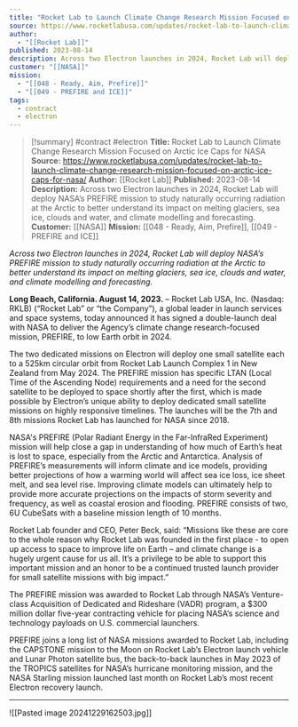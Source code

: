 ```yaml
---
title: "Rocket Lab to Launch Climate Change Research Mission Focused on Arctic Ice Caps for NASA "
source: https://www.rocketlabusa.com/updates/rocket-lab-to-launch-climate-change-research-mission-focused-on-arctic-ice-caps-for-nasa/
author:
  - "[[Rocket Lab]]"
published: 2023-08-14
description: Across two Electron launches in 2024, Rocket Lab will deploy NASA’s PREFIRE mission to study naturally occurring radiation at the Arctic to better understand its impact on melting glaciers, sea ice, clouds and water, and climate modelling and forecasting.
customer: "[[NASA]]"
mission:
  - "[[048 - Ready, Aim, Prefire]]"
  - "[[049 - PREFIRE and ICE]]"
tags:
  - contract
  - electron
---
```

>[!summary]
#contract #electron
**Title:** Rocket Lab to Launch Climate Change Research Mission Focused on Arctic Ice Caps for NASA 
**Source:** https://www.rocketlabusa.com/updates/rocket-lab-to-launch-climate-change-research-mission-focused-on-arctic-ice-caps-for-nasa/
**Author:** [[Rocket Lab]]
**Published:** 2023-08-14
**Description:** Across two Electron launches in 2024, Rocket Lab will deploy NASA’s PREFIRE mission to study naturally occurring radiation at the Arctic to better understand its impact on melting glaciers, sea ice, clouds and water, and climate modelling and forecasting.
**Customer:** [[NASA]]
**Mission:** [[048 - Ready, Aim, Prefire]], [[049 - PREFIRE and ICE]]

*Across two Electron launches in 2024, Rocket Lab will deploy NASA’s PREFIRE mission to study naturally occurring radiation at the Arctic to better understand its impact on melting glaciers, sea ice, clouds and water, and climate modelling and forecasting.*

**Long Beach, California. August 14, 2023.** – Rocket Lab USA, Inc. (Nasdaq: RKLB) (“Rocket Lab” or “the Company”), a global leader in launch services and space systems, today announced it has signed a double-launch deal with NASA to deliver the Agency’s climate change research-focused mission, PREFIRE, to low Earth orbit in 2024.

The two dedicated missions on Electron will deploy one small satellite each to a 525km circular orbit from Rocket Lab Launch Complex 1 in New Zealand from May 2024. The PREFIRE mission has specific LTAN (Local Time of the Ascending Node) requirements and a need for the second satellite to be deployed to space shortly after the first, which is made possible by Electron’s unique ability to deploy dedicated small satellite missions on highly responsive timelines. The launches will be the 7th and 8th missions Rocket Lab has launched for NASA since 2018.

NASA's PREFIRE (Polar Radiant Energy in the Far-InfraRed Experiment) mission will help close a gap in understanding of how much of Earth’s heat is lost to space, especially from the Arctic and Antarctica. Analysis of PREFIRE’s measurements will inform climate and ice models, providing better projections of how a warming world will affect sea ice loss, ice sheet melt, and sea level rise. Improving climate models can ultimately help to provide more accurate projections on the impacts of storm severity and frequency, as well as coastal erosion and flooding. PREFIRE consists of two, 6U CubeSats with a baseline mission length of 10 months.

Rocket Lab founder and CEO, Peter Beck, said: “Missions like these are core to the whole reason why Rocket Lab was founded in the first place - to open up access to space to improve life on Earth – and climate change is a hugely urgent cause for us all. It’s a privilege to be able to support this important mission and an honor to be a continued trusted launch provider for small satellite missions with big impact.”

The PREFIRE mission was awarded to Rocket Lab through NASA’s Venture-class Acquisition of Dedicated and Rideshare (VADR) program, a $300 million dollar five-year contracting vehicle for placing NASA’s science and technology payloads on U.S. commercial launchers.

PREFIRE joins a long list of NASA missions awarded to Rocket Lab, including the CAPSTONE mission to the Moon on Rocket Lab’s Electron launch vehicle and Lunar Photon satellite bus, the back-to-back launches in May 2023 of the TROPICS satellites for NASA’s hurricane monitoring mission, and the NASA Starling mission launched last month on Rocket Lab’s most recent Electron recovery launch.

---

![[Pasted image 20241229162503.jpg]]